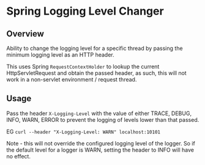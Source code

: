 # Spring Logging Level Changer

## Overview

Ability to change the logging level for a specific thread by passing the minimum logging level as an HTTP header. 

This uses Spring `RequestContextHolder` to lookup the current HttpServletRequest and obtain the passed header, as such, this will not work in a non-servlet environment / request thread.

## Usage

Pass the header `X-Logging-Level` with the value of either TRACE, DEBUG, INFO, WARN, ERROR to prevent the logging of levels lower than that passed. 

EG `curl --header "X-Logging-Level: WARN" localhost:10101`

Note - this will not override the configured logging level of the logger. So if the default level for a logger is WARN, setting the header to INFO will have no effect.

 



